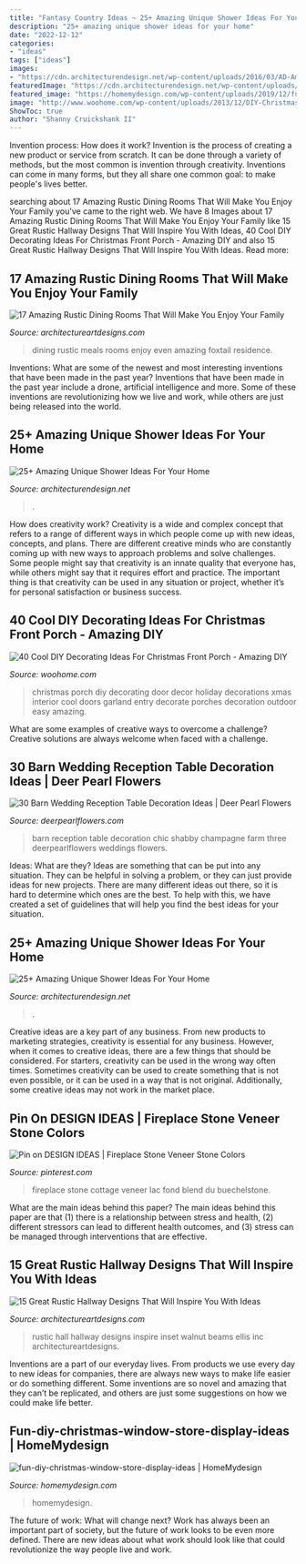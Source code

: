 ```yaml
---
title: "Fantasy Country Ideas ~ 25+ Amazing Unique Shower Ideas For Your Home"
description: "25+ amazing unique shower ideas for your home"
date: "2022-12-12"
categories:
- "ideas"
tags: ["ideas"]
images:
- "https://cdn.architecturendesign.net/wp-content/uploads/2016/03/AD-Amazing-Unique-Shower-Ideas-For-Your-Home-05.jpg"
featuredImage: "https://cdn.architecturendesign.net/wp-content/uploads/2016/03/AD-Amazing-Unique-Shower-Ideas-For-Your-Home-20.jpg"
featured_image: "https://homemydesign.com/wp-content/uploads/2019/12/fun-diy-christmas-window-store-display-ideas.jpg"
image: "http://www.woohome.com/wp-content/uploads/2013/12/DIY-Christmas-Porch-Ideas-37.jpg"
ShowToc: true
author: "Shanny Cruickshank II"
---
```



Invention process: How does it work?
Invention is the process of creating a new product or service from scratch. It can be done through a variety of methods, but the most common is invention through creativity. Inventions can come in many forms, but they all share one common goal: to make people's lives better.

	

		
searching about 17 Amazing Rustic Dining Rooms That Will Make You Enjoy Your Family you've came to the right web. We have 8 Images about 17 Amazing Rustic Dining Rooms That Will Make You Enjoy Your Family like 15 Great Rustic Hallway Designs That Will Inspire You With Ideas, 40 Cool DIY Decorating Ideas For Christmas Front Porch - Amazing DIY and also 15 Great Rustic Hallway Designs That Will Inspire You With Ideas. Read more:
		
    
## 17 Amazing Rustic Dining Rooms That Will Make You Enjoy Your Family

<img loading=lazy src="https://www.architectureartdesigns.com/wp-content/uploads/2015/05/17-Amazing-Rustic-Dining-Rooms-That-Will-Make-You-Enjoy-Your-Family-Meals-Even-More-10-630x945.jpg" onerror="this.onerror=null;this.src='https://tse3.mm.bing.net/th?id=OIP.T397gxRCqV7abxiQR4BHnwHaLH&amp;pid=15.1';" alt="17 Amazing Rustic Dining Rooms That Will Make You Enjoy Your Family">

_Source: architectureartdesigns.com_

>dining rustic meals rooms enjoy even amazing foxtail residence. 

	

Inventions: What are some of the newest and most interesting inventions that have been made in the past year?
Inventions that have been made in the past year include a drone, artificial intelligence and more. Some of these inventions are revolutionizing how we live and work, while others are just being released into the world.

    
## 25+ Amazing Unique Shower Ideas For Your Home

<img loading=lazy src="https://cdn.architecturendesign.net/wp-content/uploads/2016/03/AD-Amazing-Unique-Shower-Ideas-For-Your-Home-05.jpg" onerror="this.onerror=null;this.src='https://tse1.mm.bing.net/th?id=OIP.9SxlkA4FTw8sbadXbrnFewHaLG&amp;pid=15.1';" alt="25+ Amazing Unique Shower Ideas For Your Home">

_Source: architecturendesign.net_

>. 

	

How does creativity work?
Creativity is a wide and complex concept that refers to a range of different ways in which people come up with new ideas, concepts, and plans. There are different creative minds who are constantly coming up with new ways to approach problems and solve challenges. Some people might say that creativity is an innate quality that everyone has, while others might say that it requires effort and practice. The important thing is that creativity can be used in any situation or project, whether it’s for personal satisfaction or business success.

    
## 40 Cool DIY Decorating Ideas For Christmas Front Porch - Amazing DIY

<img loading=lazy src="http://www.woohome.com/wp-content/uploads/2013/12/DIY-Christmas-Porch-Ideas-37.jpg" onerror="this.onerror=null;this.src='https://tse4.mm.bing.net/th?id=OIP.zd-UdMlgHc0A_vxf3kCHeAHaJ7&amp;pid=15.1';" alt="40 Cool DIY Decorating Ideas For Christmas Front Porch - Amazing DIY">

_Source: woohome.com_

>christmas porch diy decorating door decor holiday decorations xmas interior cool doors garland entry decorate porches decoration outdoor easy amazing. 

	

What are some examples of creative ways to overcome a challenge?
Creative solutions are always welcome when faced with a challenge.

    
## 30 Barn Wedding Reception Table Decoration Ideas | Deer Pearl Flowers

<img loading=lazy src="http://www.deerpearlflowers.com/wp-content/uploads/2015/04/Shabby-chic-barn-reception.jpg" onerror="this.onerror=null;this.src='https://tse2.mm.bing.net/th?id=OIP.QR7FeUOwGldpHLyQ1RvbIQHaLG&amp;pid=15.1';" alt="30 Barn Wedding Reception Table Decoration Ideas | Deer Pearl Flowers">

_Source: deerpearlflowers.com_

>barn reception table decoration chic shabby champagne farm three deerpearlflowers weddings flowers. 

	

Ideas: What are they?
Ideas are something that can be put into any situation. They can be helpful in solving a problem, or they can just provide ideas for new projects. There are many different ideas out there, so it is hard to determine which ones are the best. To help with this, we have created a set of guidelines that will help you find the best ideas for your situation.

    
## 25+ Amazing Unique Shower Ideas For Your Home

<img loading=lazy src="https://cdn.architecturendesign.net/wp-content/uploads/2016/03/AD-Amazing-Unique-Shower-Ideas-For-Your-Home-20.jpg" onerror="this.onerror=null;this.src='https://tse3.mm.bing.net/th?id=OIP._1EGxbUjhxBi75P-HWNKVgHaLH&amp;pid=15.1';" alt="25+ Amazing Unique Shower Ideas For Your Home">

_Source: architecturendesign.net_

>. 

	

Creative ideas are a key part of any business. From new products to marketing strategies, creativity is essential for any business. However, when it comes to creative ideas, there are a few things that should be considered. For starters, creativity can be used in the wrong way often times. Sometimes creativity can be used to create something that is not even possible, or it can be used in a way that is not original. Additionally, some creative ideas may not work in the market place.

    
## Pin On DESIGN IDEAS | Fireplace Stone Veneer Stone Colors

<img loading=lazy src="https://i.pinimg.com/736x/b0/86/c5/b086c5e3871d28d3880b9e50130b38b6.jpg" onerror="this.onerror=null;this.src='https://tse3.mm.bing.net/th?id=OIP.pD886W_EWzALN_1YV93jUgHaLH&amp;pid=15.1';" alt="Pin on DESIGN IDEAS | Fireplace Stone Veneer Stone Colors">

_Source: pinterest.com_

>fireplace stone cottage veneer lac fond blend du buechelstone. 

	

What are the main ideas behind this paper?
The main ideas behind this paper are that (1) there is a relationship between stress and health, (2) different stressors can lead to different health outcomes, and (3) stress can be managed through interventions that are effective.

    
## 15 Great Rustic Hallway Designs That Will Inspire You With Ideas

<img loading=lazy src="https://www.architectureartdesigns.com/wp-content/uploads/2016/09/15-Great-Rustic-Hallway-Designs-That-Will-Inspire-You-With-Ideas-11-630x846.jpg" onerror="this.onerror=null;this.src='https://tse4.mm.bing.net/th?id=OIP.a5LKSB-hPF6-vm_NP4j4UQHaJ8&amp;pid=15.1';" alt="15 Great Rustic Hallway Designs That Will Inspire You With Ideas">

_Source: architectureartdesigns.com_

>rustic hall hallway designs inspire inset walnut beams ellis inc architectureartdesigns. 

	

Inventions are a part of our everyday lives. From products we use every day to new ideas for companies, there are always new ways to make life easier or do something different. Some inventions are so novel and amazing that they can’t be replicated, and others are just some suggestions on how we could make life better.

    
## Fun-diy-christmas-window-store-display-ideas | HomeMydesign

<img loading=lazy src="https://homemydesign.com/wp-content/uploads/2019/12/fun-diy-christmas-window-store-display-ideas.jpg" onerror="this.onerror=null;this.src='https://tse2.mm.bing.net/th?id=OIP.BklglxYY6Icn0P-i18tR7gHaLO&amp;pid=15.1';" alt="fun-diy-christmas-window-store-display-ideas | HomeMydesign">

_Source: homemydesign.com_

>homemydesign. 

	

The future of work: What will change next?
Work has always been an important part of society, but the future of work looks to be even more defined. There are new ideas about what work should look like that could revolutionize the way people live and work.


